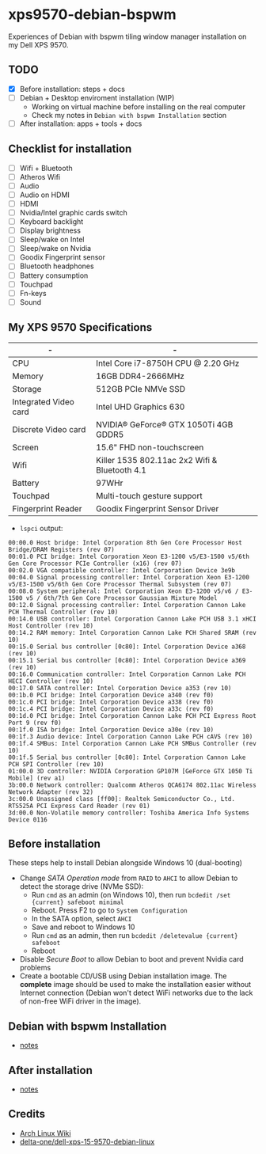 # xps9570-debian-bspwm

Experiences of Debian with bspwm tiling window manager installation on my Dell
XPS 9570.

## TODO

- [x] Before installation: steps + docs
- [ ] Debian + Desktop enviroment installation (WIP)
  - Working on virtual machine before installing on the real computer
  - Check my notes in `Debian with bspwm Installation` section
- [ ] After installation: apps + tools + docs

## Checklist for installation

- [ ] Wifi + Bluetooth
- [ ] Atheros Wifi
- [ ] Audio
- [ ] Audio on HDMI
- [ ] HDMI
- [ ] Nvidia/Intel graphic cards switch
- [ ] Keyboard backlight
- [ ] Display brightness
- [ ] Sleep/wake on Intel
- [ ] Sleep/wake on Nvidia
- [ ] Goodix Fingerprint sensor
- [ ] Bluetooth headphones
- [ ] Battery consumption
- [ ] Touchpad
- [ ] Fn-keys
- [ ] Sound

## My XPS 9570 Specifications

| -                     | -                                             |
| --------------------- | --------------------------------------------- |
| CPU                   | Intel Core i7-8750H CPU @ 2.20 GHz            |
| Memory                | 16GB DDR4-2666MHz                             |
| Storage               | 512GB PCIe NMVe SSD                           |
| Integrated Video card | Intel UHD Graphics 630                        |
| Discrete Video card   | NVIDIA® GeForce® GTX 1050Ti 4GB GDDR5         |
| Screen                | 15.6" FHD non-touchscreen                     |
| Wifi                  | Killer 1535 802.11ac 2x2 Wifi & Bluetooth 4.1 |
| Battery               | 97WHr                                         |
| Touchpad              | Multi-touch gesture support                   |
| Fingerprint Reader    | Goodix Fingerprint Sensor Driver              |

- `lspci` output:

```
00:00.0 Host bridge: Intel Corporation 8th Gen Core Processor Host Bridge/DRAM Registers (rev 07)
00:01.0 PCI bridge: Intel Corporation Xeon E3-1200 v5/E3-1500 v5/6th Gen Core Processor PCIe Controller (x16) (rev 07)
00:02.0 VGA compatible controller: Intel Corporation Device 3e9b
00:04.0 Signal processing controller: Intel Corporation Xeon E3-1200 v5/E3-1500 v5/6th Gen Core Processor Thermal Subsystem (rev 07)
00:08.0 System peripheral: Intel Corporation Xeon E3-1200 v5/v6 / E3-1500 v5 / 6th/7th Gen Core Processor Gaussian Mixture Model
00:12.0 Signal processing controller: Intel Corporation Cannon Lake PCH Thermal Controller (rev 10)
00:14.0 USB controller: Intel Corporation Cannon Lake PCH USB 3.1 xHCI Host Controller (rev 10)
00:14.2 RAM memory: Intel Corporation Cannon Lake PCH Shared SRAM (rev 10)
00:15.0 Serial bus controller [0c80]: Intel Corporation Device a368 (rev 10)
00:15.1 Serial bus controller [0c80]: Intel Corporation Device a369 (rev 10)
00:16.0 Communication controller: Intel Corporation Cannon Lake PCH HECI Controller (rev 10)
00:17.0 SATA controller: Intel Corporation Device a353 (rev 10)
00:1b.0 PCI bridge: Intel Corporation Device a340 (rev f0)
00:1c.0 PCI bridge: Intel Corporation Device a338 (rev f0)
00:1c.4 PCI bridge: Intel Corporation Device a33c (rev f0)
00:1d.0 PCI bridge: Intel Corporation Cannon Lake PCH PCI Express Root Port 9 (rev f0)
00:1f.0 ISA bridge: Intel Corporation Device a30e (rev 10)
00:1f.3 Audio device: Intel Corporation Cannon Lake PCH cAVS (rev 10)
00:1f.4 SMBus: Intel Corporation Cannon Lake PCH SMBus Controller (rev 10)
00:1f.5 Serial bus controller [0c80]: Intel Corporation Cannon Lake PCH SPI Controller (rev 10)
01:00.0 3D controller: NVIDIA Corporation GP107M [GeForce GTX 1050 Ti Mobile] (rev a1)
3b:00.0 Network controller: Qualcomm Atheros QCA6174 802.11ac Wireless Network Adapter (rev 32)
3c:00.0 Unassigned class [ff00]: Realtek Semiconductor Co., Ltd. RTS525A PCI Express Card Reader (rev 01)
3d:00.0 Non-Volatile memory controller: Toshiba America Info Systems Device 0116
```

## Before installation

These steps help to install Debian alongside Windows 10 (dual-booting)

- Change _SATA Operation mode_ from `RAID` to `AHCI` to allow Debian to detect
  the storage drive (NVMe SSD):
  - Run `cmd` as an admin (on Windows 10),
    then run `bcdedit /set {current} safeboot minimal`
  - Reboot. Press F2 to go to `System Configuration`
  - In the SATA option, select `AHCI`
  - Save and reboot to Windows 10
  - Run `cmd` as an admin, then run `bcdedit /deletevalue {current} safeboot`
  - Reboot
- Disable _Secure Boot_ to allow Debian to boot and prevent Nvidia card problems
- Create a bootable CD/USB using Debian installation image.
  The **complete** image should be used to make the installation easier without
  Internet connection (Debian won't detect WiFi networks due to the lack of
  non-free WiFi driver in the image).

## Debian with bspwm Installation

- [notes](./installation.md)

## After installation

- [notes](./after-installation.md)

## Credits

- [Arch Linux Wiki](https://wiki.archlinux.org/index.php/Dell_XPS_15_9570)
- [delta-one/dell-xps-15-9570-debian-linux](https://github.com/delta-one/dell-xps-15-9570-debian-linux)
